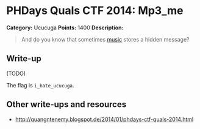 # PHDays Quals CTF 2014: Mp3\_me

**Category:** Ucucuga
**Points:** 1400
**Description:**

> And do you know that sometimes [music](123.mp3.c3eb41b97e2b2d152c24392f17066208) stores a hidden message?

## Write-up

(TODO)

The flag is `i_hate_ucucuga`.

## Other write-ups and resources

* <http://quangntenemy.blogspot.de/2014/01/phdays-ctf-quals-2014.html>
